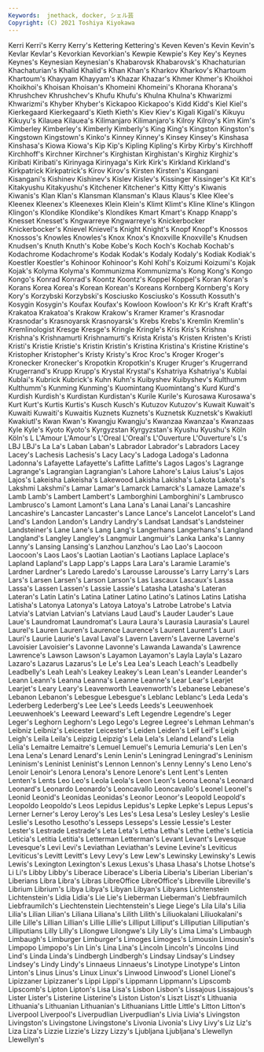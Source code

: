 ```yaml
---
Keywords:  jnethack, docker, シェル芸
Copyright: (C) 2021 Toshiya Kiyokawa
---
```

Kerri Kerri's Kerry Kerry's Kettering Kettering's Keven Keven's Kevin
Kevin's Kevlar Kevlar's Kevorkian Kevorkian's Kewpie Kewpie's Key Key's Keynes
Keynes's Keynesian Keynesian's Khabarovsk Khabarovsk's Khachaturian Khachaturian's Khalid Khalid's Khan
Khan's Kharkov Kharkov's Khartoum Khartoum's Khayyam Khayyam's Khazar Khazar's Khmer
Khmer's Khoikhoi Khoikhoi's Khoisan Khoisan's Khomeini Khomeini's Khorana Khorana's Khrushchev
Khrushchev's Khufu Khufu's Khulna Khulna's Khwarizmi Khwarizmi's Khyber Khyber's Kickapoo
Kickapoo's Kidd Kidd's Kiel Kiel's Kierkegaard Kierkegaard's Kieth Kieth's Kiev
Kiev's Kigali Kigali's Kikuyu Kikuyu's Kilauea Kilauea's Kilimanjaro Kilimanjaro's Kilroy
Kilroy's Kim Kim's Kimberley Kimberley's Kimberly Kimberly's King King's Kingston
Kingston's Kingstown Kingstown's Kinko's Kinney Kinney's Kinsey Kinsey's Kinshasa Kinshasa's
Kiowa Kiowa's Kip Kip's Kipling Kipling's Kirby Kirby's Kirchhoff Kirchhoff's
Kirchner Kirchner's Kirghistan Kirghistan's Kirghiz Kirghiz's Kiribati Kiribati's Kirinyaga Kirinyaga's
Kirk Kirk's Kirkland Kirkland's Kirkpatrick Kirkpatrick's Kirov Kirov's Kirsten Kirsten's
Kisangani Kisangani's Kishinev Kishinev's Kislev Kislev's Kissinger Kissinger's Kit Kit's
Kitakyushu Kitakyushu's Kitchener Kitchener's Kitty Kitty's Kiwanis Kiwanis's Klan Klan's
Klansman Klansman's Klaus Klaus's Klee Klee's Kleenex Kleenex's Kleenexes Klein
Klein's Klimt Klimt's Kline Kline's Klingon Klingon's Klondike Klondike's Klondikes
Kmart Kmart's Knapp Knapp's Knesset Knesset's Kngwarreye Kngwarreye's Knickerbocker Knickerbocker's
Knievel Knievel's Knight Knight's Knopf Knopf's Knossos Knossos's Knowles Knowles's
Knox Knox's Knoxville Knoxville's Knudsen Knudsen's Knuth Knuth's Kobe Kobe's
Koch Koch's Kochab Kochab's Kodachrome Kodachrome's Kodak Kodak's Kodaly Kodaly's
Kodiak Kodiak's Koestler Koestler's Kohinoor Kohinoor's Kohl Kohl's Koizumi Koizumi's
Kojak Kojak's Kolyma Kolyma's Kommunizma Kommunizma's Kong Kong's Kongo Kongo's
Konrad Konrad's Koontz Koontz's Koppel Koppel's Koran Koran's Korans Korea
Korea's Korean Korean's Koreans Kornberg Kornberg's Kory Kory's Korzybski Korzybski's
Kosciusko Kosciusko's Kossuth Kossuth's Kosygin Kosygin's Koufax Koufax's Kowloon Kowloon's
Kr Kr's Kraft Kraft's Krakatoa Krakatoa's Krakow Krakow's Kramer Kramer's
Krasnodar Krasnodar's Krasnoyarsk Krasnoyarsk's Krebs Krebs's Kremlin Kremlin's Kremlinologist Kresge
Kresge's Kringle Kringle's Kris Kris's Krishna Krishna's Krishnamurti Krishnamurti's Krista
Krista's Kristen Kristen's Kristi Kristi's Kristie Kristie's Kristin Kristin's Kristina
Kristina's Kristine Kristine's Kristopher Kristopher's Kristy Kristy's Kroc Kroc's Kroger
Kroger's Kronecker Kronecker's Kropotkin Kropotkin's Kruger Kruger's Krugerrand Krugerrand's Krupp
Krupp's Krystal Krystal's Kshatriya Kshatriya's Kublai Kublai's Kubrick Kubrick's Kuhn
Kuhn's Kuibyshev Kuibyshev's Kulthumm Kulthumm's Kunming Kunming's Kuomintang Kuomintang's Kurd
Kurd's Kurdish Kurdish's Kurdistan Kurdistan's Kurile Kurile's Kurosawa Kurosawa's Kurt
Kurt's Kurtis Kurtis's Kusch Kusch's Kutuzov Kutuzov's Kuwait Kuwait's Kuwaiti
Kuwaiti's Kuwaitis Kuznets Kuznets's Kuznetsk Kuznetsk's Kwakiutl Kwakiutl's Kwan Kwan's
Kwangju Kwangju's Kwanzaa Kwanzaa's Kwanzaas Kyle Kyle's Kyoto Kyoto's Kyrgyzstan
Kyrgyzstan's Kyushu Kyushu's Köln Köln's L L'Amour L'Amour's L'Oreal L'Oreal's
L'Ouverture L'Ouverture's L's LBJ LBJ's La La's Laban Laban's Labrador
Labrador's Labradors Lacey Lacey's Lachesis Lachesis's Lacy Lacy's Ladoga Ladoga's
Ladonna Ladonna's Lafayette Lafayette's Lafitte Lafitte's Lagos Lagos's Lagrange Lagrange's
Lagrangian Lagrangian's Lahore Lahore's Laius Laius's Lajos Lajos's Lakeisha Lakeisha's
Lakewood Lakisha Lakisha's Lakota Lakota's Lakshmi Lakshmi's Lamar Lamar's Lamarck
Lamarck's Lamaze Lamaze's Lamb Lamb's Lambert Lambert's Lamborghini Lamborghini's Lambrusco
Lambrusco's Lamont Lamont's Lana Lana's Lanai Lanai's Lancashire Lancashire's Lancaster
Lancaster's Lance Lance's Lancelot Lancelot's Land Land's Landon Landon's Landry
Landry's Landsat Landsat's Landsteiner Landsteiner's Lane Lane's Lang Lang's Langerhans
Langerhans's Langland Langland's Langley Langley's Langmuir Langmuir's Lanka Lanka's Lanny
Lanny's Lansing Lansing's Lanzhou Lanzhou's Lao Lao's Laocoon Laocoon's Laos
Laos's Laotian Laotian's Laotians Laplace Laplace's Lapland Lapland's Lapp Lapp's
Lapps Lara Lara's Laramie Laramie's Lardner Lardner's Laredo Laredo's Larousse
Larousse's Larry Larry's Lars Lars's Larsen Larsen's Larson Larson's Las
Lascaux Lascaux's Lassa Lassa's Lassen Lassen's Lassie Lassie's Latasha Latasha's
Lateran Lateran's Latin Latin's Latina Latiner Latino Latino's Latinos Latins
Latisha Latisha's Latonya Latonya's Latoya Latoya's Latrobe Latrobe's Latvia Latvia's
Latvian Latvian's Latvians Laud Laud's Lauder Lauder's Laue Laue's Laundromat
Laundromat's Laura Laura's Laurasia Laurasia's Laurel Laurel's Lauren Lauren's Laurence
Laurence's Laurent Laurent's Lauri Lauri's Laurie Laurie's Laval Laval's Lavern
Lavern's Laverne Laverne's Lavoisier Lavoisier's Lavonne Lavonne's Lawanda Lawanda's Lawrence
Lawrence's Lawson Lawson's Layamon Layamon's Layla Layla's Lazaro Lazaro's Lazarus
Lazarus's Le Le's Lea Lea's Leach Leach's Leadbelly Leadbelly's Leah
Leah's Leakey Leakey's Lean Lean's Leander Leander's Leann Leann's Leanna
Leanna's Leanne Leanne's Lear Lear's Learjet Learjet's Leary Leary's Leavenworth
Leavenworth's Lebanese Lebanese's Lebanon Lebanon's Lebesgue Lebesgue's Leblanc Leblanc's Leda
Leda's Lederberg Lederberg's Lee Lee's Leeds Leeds's Leeuwenhoek Leeuwenhoek's Leeward
Leeward's Left Legendre Legendre's Leger Leger's Leghorn Leghorn's Lego Lego's
Legree Legree's Lehman Lehman's Leibniz Leibniz's Leicester Leicester's Leiden Leiden's
Leif Leif's Leigh Leigh's Leila Leila's Leipzig Leipzig's Lela Lela's
Leland Leland's Lelia Lelia's Lemaitre Lemaitre's Lemuel Lemuel's Lemuria Lemuria's
Len Len's Lena Lena's Lenard Lenard's Lenin Lenin's Leningrad Leningrad's
Leninism Leninism's Leninist Leninist's Lennon Lennon's Lenny Lenny's Leno Leno's
Lenoir Lenoir's Lenora Lenora's Lenore Lenore's Lent Lent's Lenten Lenten's
Lents Leo Leo's Leola Leola's Leon Leon's Leona Leona's Leonard
Leonard's Leonardo Leonardo's Leoncavallo Leoncavallo's Leonel Leonel's Leonid Leonid's Leonidas
Leonidas's Leonor Leonor's Leopold Leopold's Leopoldo Leopoldo's Leos Lepidus Lepidus's
Lepke Lepke's Lepus Lepus's Lerner Lerner's Leroy Leroy's Les Les's
Lesa Lesa's Lesley Lesley's Leslie Leslie's Lesotho Lesotho's Lesseps Lesseps's
Lessie Lessie's Lester Lester's Lestrade Lestrade's Leta Leta's Letha Letha's
Lethe Lethe's Leticia Leticia's Letitia Letitia's Letterman Letterman's Levant Levant's
Levesque Levesque's Levi Levi's Leviathan Leviathan's Levine Levine's Leviticus Leviticus's
Levitt Levitt's Levy Levy's Lew Lew's Lewinsky Lewinsky's Lewis Lewis's
Lexington Lexington's Lexus Lexus's Lhasa Lhasa's Lhotse Lhotse's Li Li's
Libby Libby's Liberace Liberace's Liberia Liberia's Liberian Liberian's Liberians Libra
Libra's Libras LibreOffice LibreOffice's Libreville Libreville's Librium Librium's Libya Libya's
Libyan Libyan's Libyans Lichtenstein Lichtenstein's Lidia Lidia's Lie Lie's Lieberman
Lieberman's Liebfraumilch Liebfraumilch's Liechtenstein Liechtenstein's Liege Liege's Lila Lila's Lilia
Lilia's Lilian Lilian's Liliana Liliana's Lilith Lilith's Liliuokalani Liliuokalani's Lille
Lille's Lillian Lillian's Lillie Lillie's Lilliput Lilliput's Lilliputian Lilliputian's Lilliputians
Lilly Lilly's Lilongwe Lilongwe's Lily Lily's Lima Lima's Limbaugh Limbaugh's
Limburger Limburger's Limoges Limoges's Limousin Limousin's Limpopo Limpopo's Lin Lin's
Lina Lina's Lincoln Lincoln's Lincolns Lind Lind's Linda Linda's Lindbergh
Lindbergh's Lindsay Lindsay's Lindsey Lindsey's Lindy Lindy's Linnaeus Linnaeus's Linotype
Linotype's Linton Linton's Linus Linus's Linux Linux's Linwood Linwood's Lionel
Lionel's Lipizzaner Lipizzaner's Lippi Lippi's Lippmann Lippmann's Lipscomb Lipscomb's Lipton
Lipton's Lisa Lisa's Lisbon Lisbon's Lissajous Lissajous's Lister Lister's Listerine
Listerine's Liston Liston's Liszt Liszt's Lithuania Lithuania's Lithuanian Lithuanian's Lithuanians
Little Little's Litton Litton's Liverpool Liverpool's Liverpudlian Liverpudlian's Livia Livia's
Livingston Livingston's Livingstone Livingstone's Livonia Livonia's Livy Livy's Liz Liz's
Liza Liza's Lizzie Lizzie's Lizzy Lizzy's Ljubljana Ljubljana's Llewellyn Llewellyn's
